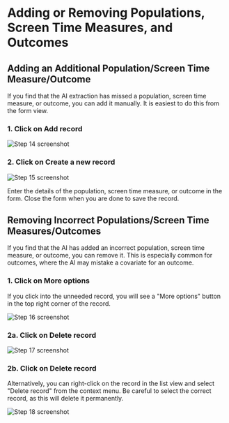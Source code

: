 # Adding or Removing Populations, Screen Time Measures, and Outcomes

## Adding an Additional Population/Screen Time Measure/Outcome

If you find that the AI extraction has missed a population, screen time measure, or outcome, you can add it manually.
It is easiest to do this from the form view.

### 1. Click on Add record

![Step 14 screenshot](https://images.tango.us/workflows/13ff0506-9759-4da9-8681-1f0d387f23a7/steps/1097f389-5376-48f3-ad2f-2d13f4153ad2/c97fd04d-b5f4-4606-b028-550b7b74aff4.png?crop=focalpoint&fit=crop&fp-x=0.3869&fp-y=0.4861&fp-z=2.8577&w=1200&border=2%2CF4F2F7&border-radius=8%2C8%2C8%2C8&border-radius-inner=8%2C8%2C8%2C8&blend-align=bottom&blend-mode=normal&blend-x=0&blend-w=1200&mark-x=514&mark-y=332&m64=aHR0cHM6Ly9pbWFnZXMudGFuZ28udXMvc3RhdGljL2JsYW5rLnBuZz9tYXNrPWNvcm5lcnMmYm9yZGVyPTQlMkNGRjc0NDImdz0xNzEmaD01OSZmaXQ9Y3JvcCZjb3JuZXItcmFkaXVzPTEw)

### 2. Click on Create a new record

![Step 15 screenshot](https://images.tango.us/workflows/13ff0506-9759-4da9-8681-1f0d387f23a7/steps/28989838-a7ed-4a1b-88a5-22531ce01d8d/e5da8737-5821-4cdd-bfdf-937a215284b0.png?crop=focalpoint&fit=crop&fp-x=0.6356&fp-y=0.5227&fp-z=3.0428&w=1200&border=2%2CF4F2F7&border-radius=8%2C8%2C8%2C8&border-radius-inner=8%2C8%2C8%2C8&blend-align=bottom&blend-mode=normal&blend-x=0&blend-w=1200&mark-x=568&mark-y=331&m64=aHR0cHM6Ly9pbWFnZXMudGFuZ28udXMvc3RhdGljL2JsYW5rLnBuZz9tYXNrPWNvcm5lcnMmYm9yZGVyPTQlMkNGRjc0NDImdz02MyZoPTYzJmZpdD1jcm9wJmNvcm5lci1yYWRpdXM9MTA%3D)

Enter the details of the population, screen time measure, or outcome in the form.
Close the form when you are done to save the record.

## Removing Incorrect Populations/Screen Time Measures/Outcomes

If you find that the AI has added an incorrect population, screen time measure, or outcome, you can remove it.
This is especially common for outcomes, where the AI may mistake a covariate for an outcome.

### 1. Click on More options

If you click into the unneeded record, you will see a "More options" button in the top right corner of the record.

![Step 16 screenshot](https://images.tango.us/workflows/13ff0506-9759-4da9-8681-1f0d387f23a7/steps/7d6cc265-7511-4e1a-a07b-65b82fb83cb7/86cbd793-cc25-4aa1-95b3-ab8653219890.png?crop=focalpoint&fit=crop&fp-x=0.7110&fp-y=0.1030&fp-z=2.9090&w=1200&border=2%2CF4F2F7&border-radius=8%2C8%2C8%2C8&border-radius-inner=8%2C8%2C8%2C8&blend-align=bottom&blend-mode=normal&blend-x=0&blend-w=1200&mark-x=573&mark-y=171&m64=aHR0cHM6Ly9pbWFnZXMudGFuZ28udXMvc3RhdGljL2JsYW5rLnBuZz9tYXNrPWNvcm5lcnMmYm9yZGVyPTQlMkNGRjc0NDImdz01NCZoPTkyJmZpdD1jcm9wJmNvcm5lci1yYWRpdXM9MTA%3D)

### 2a. Click on Delete record

![Step 17 screenshot](https://images.tango.us/workflows/13ff0506-9759-4da9-8681-1f0d387f23a7/steps/26e7c506-5096-4d3c-93cf-719a633b8af7/ccdf1a84-1bcc-43b2-9e38-bdb7a54bc56c.png?crop=focalpoint&fit=crop&fp-x=0.6795&fp-y=0.1957&fp-z=2.8263&w=1200&border=2%2CF4F2F7&border-radius=8%2C8%2C8%2C8&border-radius-inner=8%2C8%2C8%2C8&blend-align=bottom&blend-mode=normal&blend-x=0&blend-w=1200&mark-x=487&mark-y=328&m64=aHR0cHM6Ly9pbWFnZXMudGFuZ28udXMvc3RhdGljL2JsYW5rLnBuZz9tYXNrPWNvcm5lcnMmYm9yZGVyPTQlMkNGRjc0NDImdz0yMjYmaD02OCZmaXQ9Y3JvcCZjb3JuZXItcmFkaXVzPTEw)

### 2b. Click on Delete record

Alternatively, you can right-click on the record in the list view and select "Delete record" from the context menu.
Be careful to select the correct record, as this will delete it permanently.

![Step 18 screenshot](https://images.tango.us/workflows/13ff0506-9759-4da9-8681-1f0d387f23a7/steps/a6d4a4ff-fbb9-4834-bad1-beedea328500/4a6656f0-278b-4950-af71-cb324796c18f.png?crop=focalpoint&fit=crop&fp-x=0.2511&fp-y=0.8218&fp-z=2.4538&w=1200&border=2%2CF4F2F7&border-radius=8%2C8%2C8%2C8&border-radius-inner=8%2C8%2C8%2C8&blend-align=bottom&blend-mode=normal&blend-x=0&blend-w=1200&mark-x=442&mark-y=378&m64=aHR0cHM6Ly9pbWFnZXMudGFuZ28udXMvc3RhdGljL2JsYW5rLnBuZz9tYXNrPWNvcm5lcnMmYm9yZGVyPTQlMkNGRjc0NDImdz0zMTcmaD01OSZmaXQ9Y3JvcCZjb3JuZXItcmFkaXVzPTEw)
